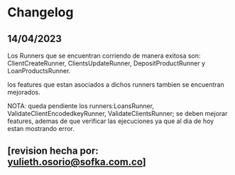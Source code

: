 # Changelog
## 14/04/2023

Los Runners que se encuentran corriendo de manera exitosa son:
ClientCreateRunner, ClientsUpdateRunner, DepositProductRunner y LoanProductsRunner.

los features que estan asociados a dichos runners tambien se encuentran mejorados.

NOTA: queda pendiente los runners:LoansRunner, ValidateClientEncodedkeyRunner, ValidateClientsRunner; se deben mejorar features, ademas de que verificar las ejecuciones ya que al dia de hoy estan mostrando error.

## [revision hecha por: yulieth.osorio@sofka.com.co]